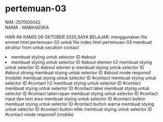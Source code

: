 # pertemuan-03

NIM :2511500042<br>
NAMA : WABIHADIKA<br>

HARI INI KAMIS 09 OKTOBER 2025,SAYA BELAJAR:
<OI>
  <Ii>menggunakan file emmet.html pertemuan-02 untuk file index.html pertemuan-03</Ii>
  <Ii>membuat struktur from untuk secation contact</Ii>
  <li>membuat styling untuk selector ID #about<li>
  <Ii>membuat styling untuk selector ID #about elemen h2</Ii>
  <Ii>membuat stying untuk selector ID #about elemen p</Ii>
  <Ii>membuat stying untuk selector ID #about strong </Ii>
  <Ii>membuat stying untuk selector ID #about mode responsif (mobile) </Ii>
  <Ii>membuat stying untuk selector ID #contact</Ii>
  <Ii>membuat stying untuk selector ID #contact h2</Ii>
  <Ii>membuat stying untuk selector ID #contact</Ii>
  <Ii>membuat stying untuk selector ID #contact label</Ii>
  <Ii>membuat stying untuk selector ID #contact label>span</Ii>
   <Ii>membuat stying untuk selector ID #contact input dan text area</Ii>
   <Ii>membuat stying untuk selector ID #contact button</Ii>
   <Ii>membuat stying untuk selector ID #contact button warna</Ii>
   <Ii>membuat stying untuk selector ID #contact button efek</Ii>
   <Ii>membuat stying untuk selector ID #contact mode responsif (mobile)</Ii>


</oI>  